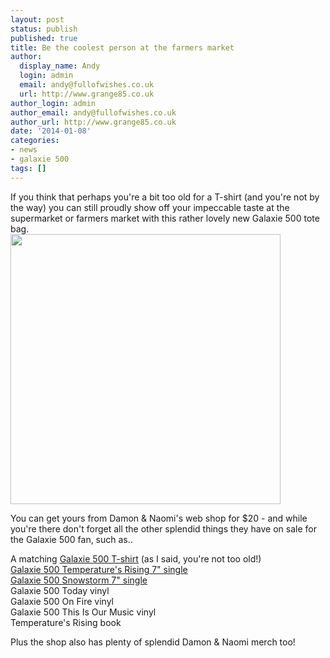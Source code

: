 ```yaml
---
layout: post
status: publish
published: true
title: Be the coolest person at the farmers market
author:
  display_name: Andy
  login: admin
  email: andy@fullofwishes.co.uk
  url: http://www.grange85.co.uk
author_login: admin
author_email: andy@fullofwishes.co.uk
author_url: http://www.grange85.co.uk
date: '2014-01-08'
categories:
- news
- galaxie 500
tags: []
---
```

<p>If you think that perhaps you're a bit too old for a T-shirt (and you're not by the way) you can still proudly show off your impeccable taste at the supermarket or farmers market with this rather lovely new Galaxie 500 tote bag.<br />
<img src="https://media.fullofwishes.co.uk/01-galaxie_500/pictures/g500-tote-bag.jpg" width="432" height="432" class="aligncenter" /></p>
<p>You can get yours from Damon & Naomi's web shop for $20 - and while you're there don't forget all the other splendid things they have on sale for the Galaxie 500 fan, such as..</p>
<p>A matching <a href="http://damonandnaomi.com/shop/galaxie-500-t-shirt/">Galaxie 500 T-shirt</a> (as I said, you're not too old!)<br />
<a href="http://damonandnaomi.com/shop/galaxie-500-temperatures-rising-7/">Galaxie 500 Temperature's Rising 7" single</a><br />
<a href="http://damonandnaomi.com/shop/galaxie-500-snowstorm-7/">Galaxie 500 Snowstorm 7" single</a><br />
Galaxie 500 Today vinyl<br />
Galaxie 500 On Fire vinyl<br />
Galaxie 500 This Is Our Music vinyl<br />
Temperature's Rising book</p>
<p>Plus the shop also has plenty of splendid Damon & Naomi merch too!</p>
